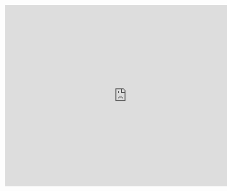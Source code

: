 <iframe src="https://calendar.google.com/calendar/embed?height=600&amp;wkst=1&amp;bgcolor=%23ffffff&amp;ctz=Europe%2FLondon&amp;src=bDlmOGtsczd2ZWM1cHA5NmdwMmRkbjNjazRAZ3JvdXAuY2FsZW5kYXIuZ29vZ2xlLmNvbQ&amp;src=MG5yb2Ridm5mODljNTFzazU0MG92bW1lcGdAZ3JvdXAuY2FsZW5kYXIuZ29vZ2xlLmNvbQ&amp;src=cmQ3cnFoM3UyZGRzdWo1cGM5bWg2N2E0Z2tAZ3JvdXAuY2FsZW5kYXIuZ29vZ2xlLmNvbQ&amp;src=aHIyZmkyc2Y5MWlkMnFjOW1pNGNwOGlscTBAZ3JvdXAuY2FsZW5kYXIuZ29vZ2xlLmNvbQ&amp;src=cWlmaGR1c24xdG11MzR0ZTJubTBlNmw1cm9AZ3JvdXAuY2FsZW5kYXIuZ29vZ2xlLmNvbQ&amp;src=bHJmbWxuZWk4Y3B1bWQyZzI1Z3FjMG8zZ2tAZ3JvdXAuY2FsZW5kYXIuZ29vZ2xlLmNvbQ&amp;src=MGw5Z2ppOGU1azExYmRyOHQ1ZDZsYjQ1aG9AZ3JvdXAuY2FsZW5kYXIuZ29vZ2xlLmNvbQ&amp;color=%23b8a000&amp;color=%237CB342&amp;color=%23AD1457&amp;color=%237986CB&amp;color=%23a30029&amp;color=%23003366&amp;color=%23a339a3&amp;title=Sinan&#39;s%20Calendar&amp;showNav=0&amp;mode=WEEK&amp;showCalendars=0&amp;showTabs=1" style="border-width:0" width="800" height="600" frameborder="0" scrolling="no"></iframe>

